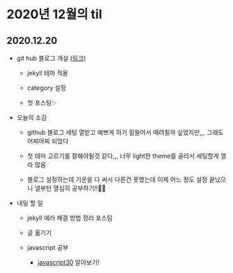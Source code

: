 # 2020년 12월의 til

## 2020.12.20

- git hub 블로그 개설 [(링크)](https://0319easy.github.io/)

  - jekyll 테마 적용

  - category 설정

  - 첫 포스팅✨

- 오늘의 소감

  - github 블로그 세팅 열받고 예쁘게 하기 힘들어서 때려칠까 싶었지만,,, 그래도 어찌어찌 되었다

  - 첫 테마 고르기를 잘해야될것 같다,,, 너무 light한 theme를 골라서 세팅할게 열라 많음

  - 블로그 설정하는데 기운을 다 써서 다른건 못했는데 이제 어느 정도 설정 끝났으니 낼부턴 열심히 공부하기!!👊🏻

- 내일 할 일

  - jekyll 에러 해결 방법 정리 포스팅

  - 글 옮기기

  - javascript 공부

    - [javascript30](https://javascript30.com/) 알아보기!
